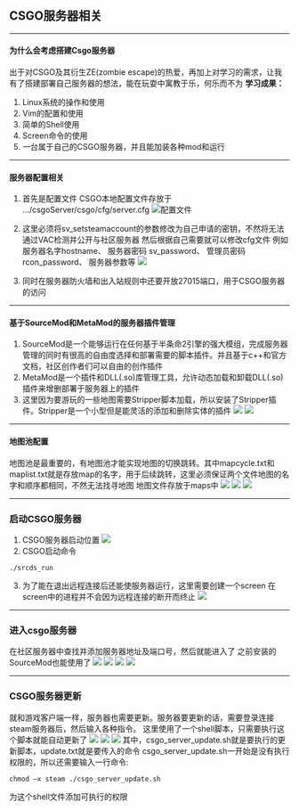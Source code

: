 ## CSGO服务器相关
---
#### 为什么会考虑搭建Csgo服务器
出于对CSGO及其衍生ZE(zombie escape)的热爱，再加上对学习的需求，让我有了搭建部署自己服务器的想法，能在玩耍中寓教于乐，何乐而不为
**学习成果：**
1. Linux系统的操作和使用
2. Vim的配置和使用
3. 简单的Shell使用
4. Screen命令的使用
5. 一台属于自己的CSGO服务器，并且能加装各种mod和运行

---
#### 服务器配置相关
1. 首先是配置文件
CSGO本地配置文件存放于
…/csgoServer/csgo/cfg/server.cfg
![配置文件](./images/2.png)

2. 这里必须将sv_setsteamaccount的参数修改为自己申请的密钥，不然将无法通过VAC检测并公开与社区服务器
然后根据自己需要就可以修改cfg文件
例如
服务器名字hostname、
服务器密码 sv_password、
管理员密码 rcon_password、
服务器参数等
![](./images/3a.png)

3. 同时在服务器防火墙和出入站规则中还要开放27015端口，用于CSGO服务器的访问

---
#### 基于SourceMod和MetaMod的服务器插件管理
1. SourceMod是一个能够运行在任何基于半条命2引擎的强大模组，完成服务器管理的同时有很高的自由度选择和部署需要的脚本插件。并且基于c++和官方文档，社区创作者们可以自由的创作插件
2. MetaMod是一个插件和DLL(.so)库管理工具，允许动态加载和卸载DLL(.so)插件来增删部署于服务器上的插件
3. 这里因为要游玩的一些地图需要Stripper脚本加载，所以安装了Stripper插件。Stripper是一个小型但是能灵活的添加和删除实体的插件
![](./images/4.png)
![](./images/5.png)

---
#### 地图池配置
地图池是最重要的，有地图池才能实现地图的切换跳转。其中mapcycle.txt和maplist.txt就是存放map的名字，用于后续跳转，这里必须保证两个文件地图的名字和顺序都相同，不然无法找寻地图
地图文件存放于maps中
![](./images/6.png)
![](./images/7.png)
![](./images/8.png)

---
### 启动CSGO服务器
1. CSGO服务器启动位置
![](./images/9.png)
2. CSGO启动命令
```shell
./srcds_run
```
3. 为了能在退出远程连接后还能使服务器运行，这里需要创建一个screen
在screen中的进程并不会因为远程连接的断开而终止
![](./images/10.png)

---
### 进入csgo服务器
在社区服务器中查找并添加服务器地址及端口号，然后就能进入了
之前安装的SourceMod也能使用了
![](./images/11.png)
![](./images/12.png)
![](./images/13.png)
![](./images/14.png)

---
### CSGO服务器更新
就和游戏客户端一样，服务器也需要更新。服务器要更新的话，需要登录连接steam服务器后，然后输入各种指令。
这里使用了一个shell脚本，只需要执行这个脚本就能自动更新了
![](./images/15.png)
![](./images/16.png)
![](./images/17.png)
其中，csgo_server_update.sh就是要执行的更新脚本，update.txt就是要传入的命令
csgo_server_update.sh一开始是没有执行权限的，所以还需要输入一行命令:
```shell
chmod –x steam ./csgo_server_update.sh
```
为这个shell文件添加可执行的权限
